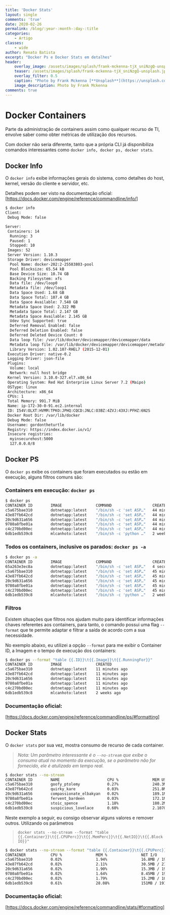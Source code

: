 ```yaml
---
title: 'Docker Stats'
layout: single
comments: 'true'
date: 2020-02-26
permalink: /blog/:year-:month-:day-:title
categories: 
    - Artigo
classes: 
    - wide
author: Renato Batista
excerpt: "Docker Ps e Docker Stats em detalhes"
header:
    overlay_image: /assets/images/splash/frank-mckenna-tjX_sniNzgQ-unsplash.jpg
    teaser: /assets/images/splash/frank-mckenna-tjX_sniNzgQ-unsplash.jpg
    overlay_filter: 0.5
    caption: "Photo by Frank Mckenna [**Unsplash**](https://unsplash.com/collections/4839205/docker-illustrations)"
    image_description: Photo by Frank Mckenna
comments: true
---
```


# Docker Containers
Parte da administração de containers assim como qualquer recurso de TI, envolve saber como obter métricas de utilização dos recursos.

Com docker não seria diferente, tanto que a própria CLI já disponibiliza comandos interessantes como ``docker info, docker ps, docker stats``. 

## Docker Info
O ``docker info``  exibe informações gerais do sistema, como detalhes do host, kernel, versão do cliente e servidor, etc.

Detalhes podem ser visto na documentação oficial: [https://docs.docker.com/engine/reference/commandline/info/]

```bash
$ docker info
Client:
 Debug Mode: false

Server:
 Containers: 14
  Running: 3
  Paused: 1
  Stopped: 10
 Images: 52
 Server Version: 1.10.3
 Storage Driver: devicemapper
  Pool Name: docker-202:2-25583803-pool
  Pool Blocksize: 65.54 kB
  Base Device Size: 10.74 GB
  Backing Filesystem: xfs
  Data file: /dev/loop0
  Metadata file: /dev/loop1
  Data Space Used: 1.68 GB
  Data Space Total: 107.4 GB
  Data Space Available: 7.548 GB
  Metadata Space Used: 2.322 MB
  Metadata Space Total: 2.147 GB
  Metadata Space Available: 2.145 GB
  Udev Sync Supported: true
  Deferred Removal Enabled: false
  Deferred Deletion Enabled: false
  Deferred Deleted Device Count: 0
  Data loop file: /var/lib/docker/devicemapper/devicemapper/data
  Metadata loop file: /var/lib/docker/devicemapper/devicemapper/metadata
  Library Version: 1.02.107-RHEL7 (2015-12-01)
 Execution Driver: native-0.2
 Logging Driver: json-file
 Plugins:
  Volume: local
  Network: null host bridge
 Kernel Version: 3.10.0-327.el7.x86_64
 Operating System: Red Hat Enterprise Linux Server 7.2 (Maipo)
 OSType: linux
 Architecture: x86_64
 CPUs: 1
 Total Memory: 991.7 MiB
 Name: ip-172-30-0-91.ec2.internal
 ID: I54V:OLXT:HVMM:TPKO:JPHQ:CQCD:JNLC:O3BZ:4ZVJ:43XJ:PFHZ:6N2S
 Docker Root Dir: /var/lib/docker
 Debug Mode: false
 Username: gordontheturtle
 Registry: https://index.docker.io/v1/
 Insecure registries:
  myinsecurehost:5000
  127.0.0.0/8
```

## Docker PS
O ``docker ps`` exibe os containers que foram executados ou estão em execução, alguns filtros comuns são:

### Containers em execução: ``docker ps``
```bash
$ docker ps
CONTAINER ID        IMAGE               COMMAND                  CREATED             STATUS              PORTS                    NAMES
c5a675bae310        dotnetapp:latest    "/bin/sh -c 'set ASP…"   44 minutes ago      Up 44 minutes       0.0.0.0:85->80/tcp       goofy_ptolemy
43e87fb642cd        dotnetapp:latest    "/bin/sh -c 'set ASP…"   44 minutes ago      Up 44 minutes       0.0.0.0:84->80/tcp       quirky_kare
20c9d631a656        dotnetapp:latest    "/bin/sh -c 'set ASP…"   44 minutes ago      Up 44 minutes       0.0.0.0:83->80/tcp       compassionate_elbakyan
9780a8fbe01a        dotnetapp:latest    "/bin/sh -c 'set ASP…"   44 minutes ago      Up 44 minutes       0.0.0.0:82->80/tcp       fervent_bardeen
c4c270bd00ec        dotnetapp:latest    "/bin/sh -c 'set ASP…"   44 minutes ago      Up 44 minutes       0.0.0.0:81->80/tcp       stoic_spence
6db1edb539c8        mlcanhoto:latest    "/bin/sh -c 'python …"   2 weeks ago         Up 2 weeks          0.0.0.0:8443->8443/tcp   suspicious_lovelace
```

### Todos os containers, inclusive os parados: ``docker ps -a``

```bash
$ docker ps -a
CONTAINER ID        IMAGE               COMMAND                  CREATED             STATUS                                PORTS                    NAMES
65a263e3ec8a        dotnetapp:latest    "/bin/sh -c 'set ASP…"   4 seconds ago       Up 3 seconds                          0.0.0.0:84->80/tcp       hopeful_ardinghelli
c5a675bae310        dotnetapp:latest    "/bin/sh -c 'set ASP…"   45 minutes ago      Exited (134) Less than a second ago                            goofy_ptolemy
43e87fb642cd        dotnetapp:latest    "/bin/sh -c 'set ASP…"   45 minutes ago      Exited (134) 4 seconds ago                                     quirky_kare
20c9d631a656        dotnetapp:latest    "/bin/sh -c 'set ASP…"   45 minutes ago      Exited (134) 1 second ago                                      compassionate_elbakyan
9780a8fbe01a        dotnetapp:latest    "/bin/sh -c 'set ASP…"   45 minutes ago      Up 45 minutes                         0.0.0.0:82->80/tcp       fervent_bardeen
c4c270bd00ec        dotnetapp:latest    "/bin/sh -c 'set ASP…"   45 minutes ago      Exited (134) 2 seconds ago                                     stoic_spence
6db1edb539c8        mlcanhoto:latest    "/bin/sh -c 'python …"   2 weeks ago         Up 2 weeks                            0.0.0.0:8443->8443/tcp   suspicious_lovelace
```
### Filtros
Existem situações que filtros nos ajudam muito para identificar informações chaves referentes aos containers, para tanto, o comando possui uma flag ``--format`` que te permite adaptar e filtrar a saída de acordo com a sua necessidade.

No exemplo abaixo, eu utilizei a opção ``--format`` para me exibir o Container ID, a Imagem e o tempo de execução dos containers:

```bash
$ docker ps --format "table {{.ID}}\t{{.Image}}\t{{.RunningFor}}"
CONTAINER ID        IMAGE               CREATED
c5a675bae310        dotnetapp:latest    11 minutes ago
43e87fb642cd        dotnetapp:latest    11 minutes ago
20c9d631a656        dotnetapp:latest    11 minutes ago
9780a8fbe01a        dotnetapp:latest    11 minutes ago
c4c270bd00ec        dotnetapp:latest    11 minutes ago
6db1edb539c8        mlcanhoto:latest    2 weeks ago
```

### Documentação oficial:
[https://docs.docker.com/engine/reference/commandline/ps/#formatting]

## Docker Stats
O ``docker stats`` por sua vez, mostra consumo de recurso de cada container. 

> *Nota: Um parâmetro interessante é o ``--no-stream`` que exibe o consumo atual no momento da execução, se o parâmetro não for fornecido, ele é atulizado em tempo real.*

```bash
$ docker stats --no-stream
CONTAINER ID        NAME                     CPU %               MEM USAGE / LIMIT     MEM %               NET I/O             BLOCK I/O           PIDS
c5a675bae310        goofy_ptolemy            0.27%               240.3MiB / 7.503GiB   3.13%               63.1MB / 1.07MB     0B / 0B             0
43e87fb642cd        quirky_kare              0.03%               251.8MiB / 7.503GiB   3.28%               89.1MB / 1.18MB     0B / 0B             0
20c9d631a656        compassionate_elbakyan   0.02%               189.1MiB / 7.503GiB   2.46%               52.3MB / 1.06MB     0B / 0B             0
9780a8fbe01a        fervent_bardeen          0.03%               172.1MiB / 7.503GiB   2.24%               22.1MB / 981kB      0B / 0B             0
c4c270bd00ec        stoic_spence             1.18%               180.2MiB / 7.503GiB   2.35%               42.4MB / 974kB      0B / 0B             0
6db1edb539c8        suspicious_lovelace      0.60%               2.107GiB / 7.503GiB   28.08%              151MB / 191MB       11.3MB / 0B         0
```

Neste exemplo a seguir, eu consigo observar alguns valores e remover outros. Utilizando os parâmetros 
> ``docker stats --no-stream --format "table {{.Container}}\t{{.CPUPerc}}\t{{.MemPerc}}\t{{.NetIO}}\t{{.BlockIO}}"``

```bash
$ docker stats --no-stream --format "table {{.Container}}\t{{.CPUPerc}}\t{{.MemPerc}}\t{{.NetIO}}\t{{.BlockIO}}"
CONTAINER           CPU %               MEM %               NET I/O             BLOCK I/O
c5a675bae310        0.02%               1.94%               16.8MB / 195kB      0B / 0B
43e87fb642cd        0.02%               2.11%               30.5MB / 214kB      0B / 0B
20c9d631a656        0.02%               1.90%               15.3MB / 192kB      0B / 0B
9780a8fbe01a        0.02%               1.64%               8.45MB / 195kB      0B / 0B
c4c270bd00ec        0.02%               1.79%               15.2MB / 102kB      0B / 0B
6db1edb539c8        0.61%               28.08%              151MB / 191MB       11.3MB / 0B
```

### Documentação oficial:
[https://docs.docker.com/engine/reference/commandline/stats/#formatting]